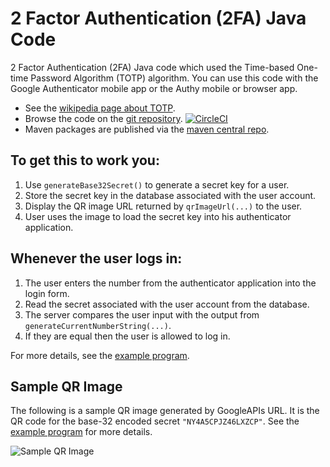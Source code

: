 2 Factor Authentication (2FA) Java Code
=======================================

2 Factor Authentication (2FA) Java code which used the Time-based One-time Password Algorithm (TOTP) algorithm.
You can use this code with the Google Authenticator mobile app or the Authy mobile or browser app.

* See the [wikipedia page about TOTP](http://en.wikipedia.org/wiki/Time-based_One-time_Password_Algorithm).	
* Browse the code on the [git repository](https://github.com/j256/two-factor-auth).  [![CircleCI](https://circleci.com/gh/j256/two-factor-auth.svg?style=svg)](https://circleci.com/gh/j256/two-factor-auth)
* Maven packages are published via the [maven central repo](http://repo1.maven.org/maven2/com/j256/two-factor-auth/two-factor-auth/).	

## To get this to work you:

1. Use `generateBase32Secret()` to generate a secret key for a user.
2. Store the secret key in the database associated with the user account.
3. Display the QR image URL returned by `qrImageUrl(...)` to the user.
4. User uses the image to load the secret key into his authenticator application.

## Whenever the user logs in:

1. The user enters the number from the authenticator application into the login form.
2. Read the secret associated with the user account from the database.
3. The server compares the user input with the output from `generateCurrentNumberString(...)`.
4. If they are equal then the user is allowed to log in.

For more details, see the [example program](https://github.com/j256/two-factor-auth/blob/master/src/test/java/com/j256/twofactorauth/TwoFactorAuthExample.java).

## Sample QR Image

The following is a sample QR image generated by GoogleAPIs URL.  It is the QR code for the base-32 encoded
secret `"NY4A5CPJZ46LXZCP"`.  See the [example program](https://github.com/j256/two-factor-auth/blob/master/src/test/java/com/j256/twofactorauth/TwoFactorAuthExample.java) for more details.

![Sample QR Image](https://chart.googleapis.com/chart?chs=200x200&cht=qr&chl=200x200&chld=M|0&cht=qr&chl=otpauth://totp/user@j256.com%3Fsecret%3DNY4A5CPJZ46LXZCP)
